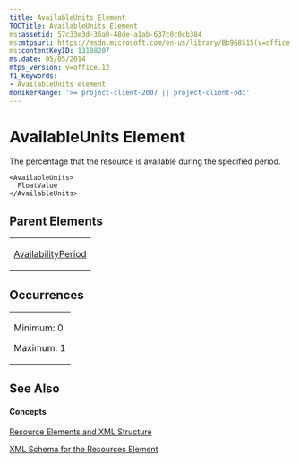 ```yaml
---
title: AvailableUnits Element
TOCTitle: AvailableUnits Element
ms:assetid: 57c33e3d-36a0-48de-a1ab-637c0c0cb384
ms:mtpsurl: https://msdn.microsoft.com/en-us/library/Bb968515(v=office.12)
ms:contentKeyID: 13188207
ms.date: 05/05/2014
mtps_version: v=office.12
f1_keywords:
- AvailableUnits element
monikerRange: '>= project-client-2007 || project-client-odc'
---
```


# AvailableUnits Element




The percentage that the resource is available during the specified period.

    <AvailableUnits>
      FloatValue
    </AvailableUnits>

## Parent Elements

<table>
<colgroup>
<col style="width: 100%" />
</colgroup>
<tbody>
<tr class="odd">
<td><p><a href="bb968625(v=office.12).md">AvailabilityPeriod</a></p></td>
</tr>
</tbody>
</table>

## Occurrences

<table>
<colgroup>
<col style="width: 100%" />
</colgroup>
<tbody>
<tr class="odd">
<td><p>Minimum: 0</p>
<p>Maximum: 1</p></td>
</tr>
</tbody>
</table>

## See Also

#### Concepts

[Resource Elements and XML Structure](bb968445\(v=office.12\).md)

[XML Schema for the Resources Element](bb968511\(v=office.12\).md)

